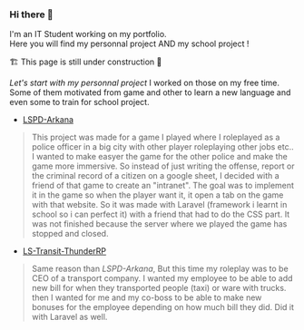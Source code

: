 ### Hi there 👋

I'm an IT Student working on my portfolio.<br>
Here you will find my personnal project AND my school project !

🏗️ This page is still under construction 🚧

*Let's start with my personnal project*
I worked on those on my free time. Some of them motivated from game and other to learn a new language and even some to train for school project.

- [LSPD-Arkana](https://github.com/Goceane149/LSPD-Arkana) 
> This project was made for a game I played where I roleplayed as a police officer in a big city with other player roleplaying other jobs etc..
> I wanted to make easyer the game for the other police and make the game more immersive.
> So instead of just writing the offense, report or the criminal record of a citizen on a google sheet, I decided with a friend of that game to create an "intranet".
> The goal was to implement it in the game so when the player want it, it open a tab on the game with that website.
> So it was made with Laravel (framework i learnt in school so i can perfect it) with a friend that had to do the CSS part.
> It was not finished because the server where we played the game has stopped and closed.

- [LS-Transit-ThunderRP](https://github.com/D3B1RUM4N/LS-Transit-ThunderRP)
> Same reason than *LSPD-Arkana*, But this time my roleplay was to be CEO of a transport company.
> I wanted my employee to be able to add new bill for when they transported people (taxi) or ware with trucks.
> then I wanted for me and my co-boss to be able to make new bonuses for the employee depending on how much bill they did.
> Did it with Laravel as well.

<!--
**D3B1RUM4N/D3B1RUM4N** is a ✨ _special_ ✨ repository because its `README.md` (this file) appears on your GitHub profile.

Here are some ideas to get you started:

- 🔭 I’m currently working on ...
- 🌱 I’m currently learning ...
- 👯 I’m looking to collaborate on ...
- 🤔 I’m looking for help with ...
- 💬 Ask me about ...
- 📫 How to reach me: ...
- 😄 Pronouns: ...
- ⚡ Fun fact: ...
-->
